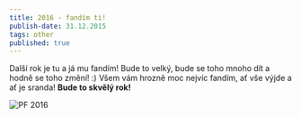 ```yaml
---
title: 2016 - fandím ti!
publish-date: 31.12.2015
tags: other
published: true
---
```

Další rok je tu a já mu fandím! Bude to velký, bude se toho mnoho dít a hodně se toho změní! :) Všem vám hrozně moc nejvíc fandím, ať vše výjde a ať je sranda! **Bude to skvělý rok!**

<img src="/img/posts/10-pf2016.jpg" alt="PF 2016" />
